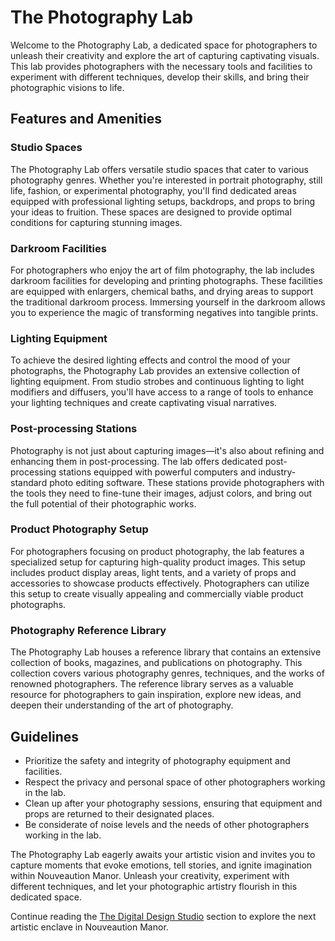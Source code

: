 # The Photography Lab

Welcome to the Photography Lab, a dedicated space for photographers to unleash their creativity and explore the art of capturing captivating visuals. This lab provides photographers with the necessary tools and facilities to experiment with different techniques, develop their skills, and bring their photographic visions to life.

## Features and Amenities

### Studio Spaces
The Photography Lab offers versatile studio spaces that cater to various photography genres. Whether you're interested in portrait photography, still life, fashion, or experimental photography, you'll find dedicated areas equipped with professional lighting setups, backdrops, and props to bring your ideas to fruition. These spaces are designed to provide optimal conditions for capturing stunning images.

### Darkroom Facilities
For photographers who enjoy the art of film photography, the lab includes darkroom facilities for developing and printing photographs. These facilities are equipped with enlargers, chemical baths, and drying areas to support the traditional darkroom process. Immersing yourself in the darkroom allows you to experience the magic of transforming negatives into tangible prints.

### Lighting Equipment
To achieve the desired lighting effects and control the mood of your photographs, the Photography Lab provides an extensive collection of lighting equipment. From studio strobes and continuous lighting to light modifiers and diffusers, you'll have access to a range of tools to enhance your lighting techniques and create captivating visual narratives.

### Post-processing Stations
Photography is not just about capturing images—it's also about refining and enhancing them in post-processing. The lab offers dedicated post-processing stations equipped with powerful computers and industry-standard photo editing software. These stations provide photographers with the tools they need to fine-tune their images, adjust colors, and bring out the full potential of their photographic works.

### Product Photography Setup
For photographers focusing on product photography, the lab features a specialized setup for capturing high-quality product images. This setup includes product display areas, light tents, and a variety of props and accessories to showcase products effectively. Photographers can utilize this setup to create visually appealing and commercially viable product photographs.

### Photography Reference Library
The Photography Lab houses a reference library that contains an extensive collection of books, magazines, and publications on photography. This collection covers various photography genres, techniques, and the works of renowned photographers. The reference library serves as a valuable resource for photographers to gain inspiration, explore new ideas, and deepen their understanding of the art of photography.

## Guidelines

- Prioritize the safety and integrity of photography equipment and facilities.
- Respect the privacy and personal space of other photographers working in the lab.
- Clean up after your photography sessions, ensuring that equipment and props are returned to their designated places.
- Be considerate of noise levels and the needs of other photographers working in the lab.

The Photography Lab eagerly awaits your artistic vision and invites you to capture moments that evoke emotions, tell stories, and ignite imagination within Nouveaution Manor. Unleash your creativity, experiment with different techniques, and let your photographic artistry flourish in this dedicated space.

Continue reading the [The Digital Design Studio](../05-the-digital-design-studio/index.md) section to explore the next artistic enclave in Nouveaution Manor.
